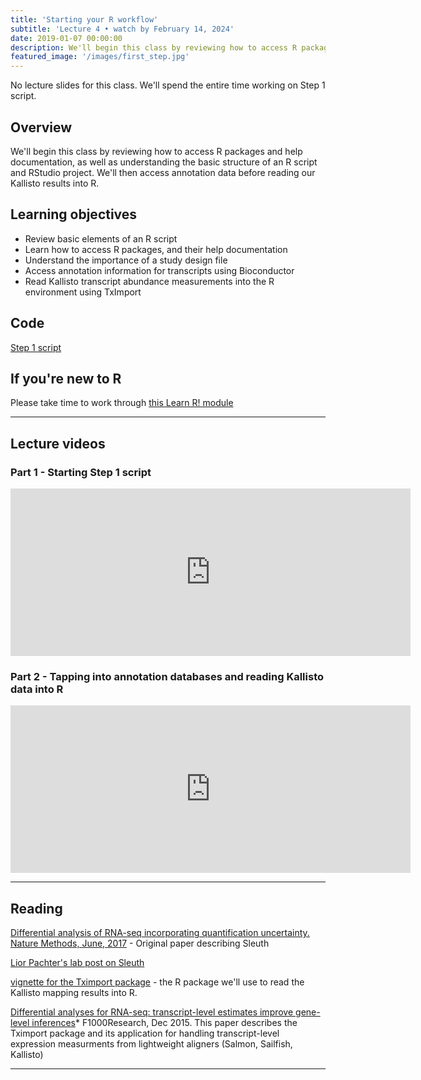 ```yaml
---
title: 'Starting your R workflow'
subtitle: 'Lecture 4 • watch by February 14, 2024'
date: 2019-01-07 00:00:00
description: We'll begin this class by reviewing how to access R packages and help documentation, as well as understanding the basic structure of an R script and RStudio project. We'll then access annotation data before reading our Kallisto results into R.
featured_image: '/images/first_step.jpg'
---
```


No lecture slides for this class.  We'll spend the entire time working on Step 1 script.

## Overview

We'll begin this class by reviewing how to access R packages and help documentation, as well as understanding the basic structure of an R script and RStudio project. We'll then access annotation data before reading our Kallisto results into R.

## Learning objectives

* Review basic elements of an R script
* Learn how to access R packages, and their help documentation
* Understand the importance of a study design file
* Access annotation information for transcripts using Bioconductor
* Read Kallisto transcript abundance measurements into the R environment using TxImport

## Code

[Step 1 script](http://DIYtranscriptomics.github.io/Code/files/Step1_TxImport.R)

## If you're new to R

Please take time to work through [this Learn R! module](https://diytranscriptomics.com/learnr/module-04)

---

## Lecture videos

### Part 1 - Starting Step 1 script

<iframe src="https://player.vimeo.com/video/412181764" width="640" height="268" frameborder="0" allow="autoplay; fullscreen" allowfullscreen></iframe>

### Part 2 - Tapping into annotation databases and reading Kallisto data into R

<iframe src="https://player.vimeo.com/video/412182494" width="640" height="268" frameborder="0" allow="autoplay; fullscreen" allowfullscreen></iframe>

---

## Reading

[Differential analysis of RNA-seq incorporating quantification uncertainty. Nature Methods, June, 2017](http://DIYtranscriptomics.github.io/Reading/files/sleuth.pdf) - Original paper describing Sleuth

[Lior Pachter's lab post on Sleuth](https://liorpachter.wordpress.com/2015/08/17/a-sleuth-for-rna-seq/)

[vignette for the Tximport package](https://bioconductor.org/packages/devel/bioc/vignettes/tximport/inst/doc/tximport.html) - the R package we'll use to read the Kallisto mapping results into R.

[Differential analyses for RNA-seq: transcript-level estimates improve gene-level inferences](http://f1000research.com/articles/4-1521/v2)* F1000Research, Dec 2015. This paper describes the Tximport package and its application for handling transcript-level expression measurments from lightweight aligners (Salmon, Sailfish, Kallisto)

---
